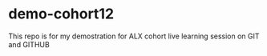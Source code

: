 # demo-cohort12
This repo is for my demostration for ALX cohort  live learning session on GIT and GITHUB
